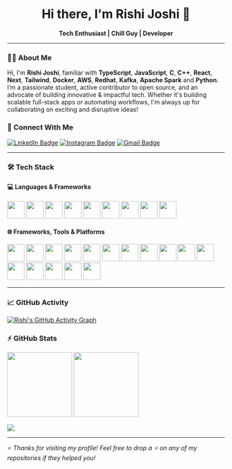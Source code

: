 <h1 align="center">Hi there, I'm Rishi Joshi 👋</h1>

<p align="center">
  <b>Tech Enthusiast | Chill Guy | Developer</b>  
</p>

---

### 👨‍💻 About Me

Hi, I'm **Rishi Joshi**, familiar with **TypeScript**,  **JavaScript**,  **C**,  **C++**,  **React**,  **Next**,  **Tailwind**,  **Docker**,  **AWS**,  **Redhat**,  **Kafka**,  **Apache Spark** and **Python**. I’m a passionate student, active contributor to open source, and an advocate of building innovative & impactful tech. Whether it's building scalable full-stack apps or automating workflows, I'm always up for collaborating on exciting and disruptive ideas!

### 🚀 Connect With Me

[![LinkedIn Badge](https://img.shields.io/badge/-rishijoshi-blue?style=flat-square&logo=Linkedin&logoColor=white&link=https://www.linkedin.com/in/rishi-joshi-924882200/)](https://www.linkedin.com/in/rishi-joshi-924882200/)
[![Instagram Badge](https://img.shields.io/badge/-wtfrishiiiii-purple?style=flat-square&logo=instagram&logoColor=white&link=https://instagram.com/wtfrishiiiii/)](https://instagram.com/wtfrishiiiii)
[![Gmail Badge](https://img.shields.io/badge/-rishijoshi.outlook@gmail.com-c14438?style=flat-square&logo=Gmail&logoColor=white&link=mailto:rishijoshi.outloook@gmail.com)](mailto:rishijoshi.outloook@gmail.com)

---

### 🛠 Tech Stack

#### 💻 Languages & Frameworks

<p align="left">
  <img src="https://cdn.jsdelivr.net/gh/devicons/devicon/icons/java/java-original.svg" height="40"/>
  <img src="https://cdn.jsdelivr.net/gh/devicons/devicon/icons/javascript/javascript-original.svg" height="40"/>
  <img src="https://cdn.jsdelivr.net/gh/devicons/devicon/icons/typescript/typescript-original.svg" height="40"/>
  <img src="https://cdn.jsdelivr.net/gh/devicons/devicon/icons/python/python-original.svg" height="40"/>
  <img src="https://cdn.jsdelivr.net/gh/devicons/devicon/icons/cplusplus/cplusplus-original.svg" height="40"/>
  <img src="https://cdn.jsdelivr.net/gh/devicons/devicon/icons/c/c-original.svg" height="40"/>
  <img src="https://cdn.jsdelivr.net/gh/devicons/devicon/icons/html5/html5-original.svg" height="40"/>
  <img src="https://cdn.jsdelivr.net/gh/devicons/devicon/icons/css3/css3-original.svg" height="40"/>
  <img src="https://cdn.jsdelivr.net/gh/devicons/devicon/icons/jupyter/jupyter-original.svg" height="40"/>
</p>

#### 🌐 Frameworks, Tools & Platforms

<p align="left">
  <img src="https://cdn.jsdelivr.net/gh/devicons/devicon/icons/react/react-original.svg" height="40"/>
  <img src="https://skillicons.dev/icons?i=nextjs" height="40"/>
  <img src="https://skillicons.dev/icons?i=angular" height="40"/>
  <img src="https://cdn.simpleicons.org/tailwindcss/06B6D4" height="40"/>
  <img src="https://skillicons.dev/icons?i=bootstrap" height="40"/>
  <img src="https://cdn.simpleicons.org/mui/007FFF" height="40"/>
  <img src="https://cdn.simpleicons.org/babel/F9DC3E" height="40"/>
  <img src="https://cdn.simpleicons.org/webpack/8DD6F9" height="40"/>
  <img src="https://cdn.jsdelivr.net/gh/devicons/devicon/icons/docker/docker-original.svg" height="40"/>
  <img src="https://skillicons.dev/icons?i=aws" height="40"/>
  <img src="https://skillicons.dev/icons?i=githubactions" height="40"/>
  <img src="https://skillicons.dev/icons?i=gitlab" height="40"/>
  <img src="https://cdn.simpleicons.org/travisci/3EAAAF" height="40"/>
  <img src="https://cdn.jsdelivr.net/gh/devicons/devicon/icons/ansible/ansible-original.svg" height="40"/>
  <img src="https://skillicons.dev/icons?i=figma" height="40"/>
  <img src="https://cdn.jsdelivr.net/gh/devicons/devicon/icons/canva/canva-original.svg" height="40"/>
</p>

---

### 📈 GitHub Activity

[![Rishi's GitHub Activity Graph](https://github-readme-activity-graph.cyclic.app/graph?username=tangorishi&bg_color=0f2d3d&color=1cadfb&line=1cadfb&point=1cadfb&area=true&hide_border=true)](https://github.com/ashutosh00710/github-readme-activity-graph)

### ⚡ GitHub Stats

<p align="left">
  <img src="https://github-readme-stats.vercel.app/api/top-langs?username=tangorishi&locale=en&hide_title=false&layout=compact&card_width=320&langs_count=5&theme=radical&hide_border=false&order=2" height="150"/>
  <img src="https://streak-stats.demolab.com?user=tangorishi&locale=en&mode=daily&theme=radical&hide_border=false&border_radius=5&order=3" height="150"/>
</p>

<p align="left">
  <img src="https://awesome-github-stats.azurewebsites.net/user-stats/tangorishi?cardType=octocat&theme=shades-of-purple&preferLogin=true&Background=DD2727"/>
</p>

---

⭐️ *Thanks for visiting my profile! Feel free to drop a ⭐ on any of my repositories if they helped you!*
